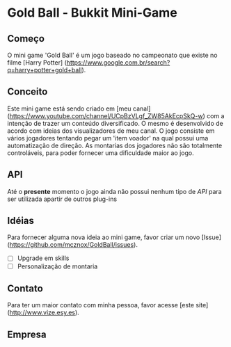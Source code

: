 # Gold Ball - Bukkit Mini-Game

## Começo
O mini game 'Gold Ball' é um jogo baseado no campeonato que existe no filme [Harry Potter] (https://www.google.com.br/search?q=harry+potter+gold+ball).

## Conceito
Este mini game está sendo criado em [meu canal] (https://www.youtube.com/channel/UCpBzVLgf_ZW85AkEcpSkQ-w) com a intenção de trazer um conteúdo diversificado. O mesmo é desenvolvido de acordo com ideias dos visualizadores de meu canal. O jogo consiste em vários jogadores tentando pegar um 'item voador' na qual possui uma automatização de direção. As montarias dos jogadores não são totalmente controláveis, para poder fornecer uma dificuldade maior ao jogo.

## API
Até o **presente** momento o jogo ainda não possui nenhum tipo de *API* para ser utilizada apartir de outros plug-ins

## Idéias
Para fornecer alguma nova ideia ao mini game, favor criar um novo [Issue] (https://github.com/mcznox/GoldBall/issues).
- [ ] Upgrade em skills
- [ ] Personalização de montaria

## Contato
Para ter um maior contato com minha pessoa, favor acesse [este site] (http://www.vize.esy.es).

## Empresa
